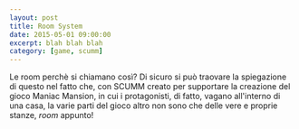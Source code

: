```yaml
---
layout: post
title: Room System
date: 2015-05-01 09:00:00
excerpt: blah blah blah
category: [game, scumm]
---
```


Le room perchè si chiamano così? Di sicuro si può traovare la spiegazione di questo nel fatto che, con SCUMM creato per supportare la creazione del gioco Maniac Mansion, in cui i protagonisti, di fatto, vagano all'interno di una casa, la varie parti del gioco altro non sono che delle vere e proprie stanze, _room_ appunto!
